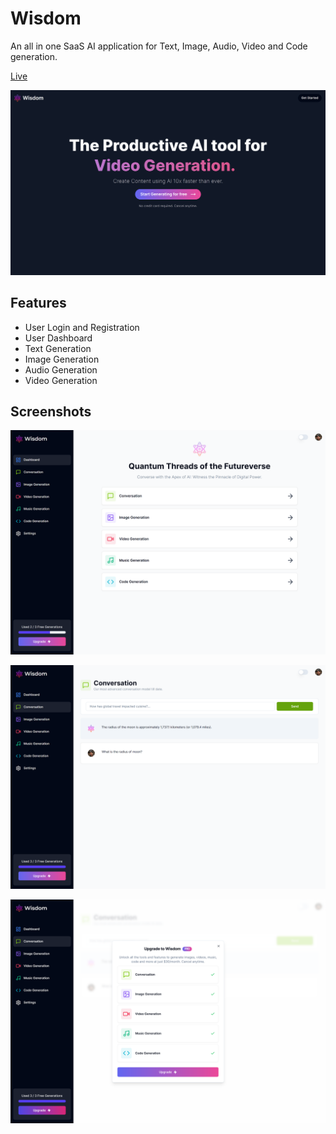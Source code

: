# Wisdom

An all in one SaaS AI application for Text, Image, Audio, Video and Code generation.   

[Live](https://wisdom-ai.prajwalsv.dev/)

![Wisdom Landing Page](https://github.com/Prajwal-S-Venkatesh/wisdom-saas/blob/main/img/landing.png)


## Features

- User Login and Registration
- User Dashboard
- Text Generation
- Image Generation
- Audio Generation
- Video Generation

## Screenshots

![Wisdom Landing Page](https://github.com/Prajwal-S-Venkatesh/wisdom-saas/blob/main/img/dashboard.png)

![Wisdom Landing Page](https://github.com/Prajwal-S-Venkatesh/wisdom-saas/blob/main/img/conversation.png)

![Wisdom Landing Page](https://github.com/Prajwal-S-Venkatesh/wisdom-saas/blob/main/img/upgrade.png)
